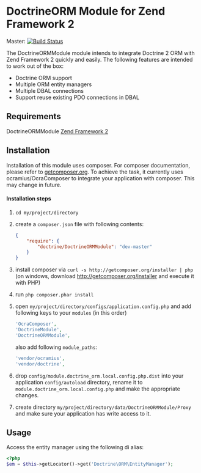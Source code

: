 # DoctrineORM Module for Zend Framework 2

Master: [![Build Status](https://secure.travis-ci.org/doctrine/DoctrineORMModule.png?branch=master)](http://travis-ci.org/doctrine/DoctrineORMModule)

The DoctrineORMModule module intends to integrate Doctrine 2 ORM with Zend Framework 2 quickly
and easily. The following features are intended to work out of the box:

  - Doctrine ORM support
  - Multiple ORM entity managers
  - Multiple DBAL connections
  - Support reuse existing PDO connections in DBAL

## Requirements
DoctrineORMModule [Zend Framework 2](http://www.github.com/zendframework/zf2)

## Installation

Installation of this module uses composer. For composer documentation, please refer to
[getcomposer.org](http://getcomposer.org/). To achieve the task, it currently uses ocramius/OcraComposer to integrate
your application with composer. This may change in future.

#### Installation steps

  1. `cd my/project/directory`
  2. create a `composer.json` file with following contents:

     ```json
     {
         "require": {
             "doctrine/DoctrineORMModule": "dev-master"
         }
     }
     ```
  3. install composer via `curl -s http://getcomposer.org/installer | php` (on windows, download
     http://getcomposer.org/installer and execute it with PHP)
  4. run `php composer.phar install`
  5. open `my/project/directory/configs/application.config.php` and add following keys to your `modules` (in this order)

     ```php
     'OcraComposer',
     'DoctrineModule',
     'DoctrineORMModule',
     ```

     also add following `module_paths`:

     ```php
     'vendor/ocramius',
     'vendor/doctrine',
     ```

  6. drop `config/module.doctrine_orm.local.config.php.dist` into your application `config/autoload` directory,
     rename it to `module.doctrine_orm.local.config.php` and make the appropriate changes.
  8. create directory `my/project/directory/data/DoctrineORMModule/Proxy` and make sure your application has write access
     to it.

## Usage
Access the entity manager using the following di alias:

```php
<?php
$em = $this->getLocator()->get('Doctrine\ORM\EntityManager');
```
